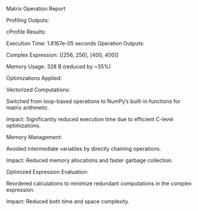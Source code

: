 Matrix Operation Report

Profiling Outputs:

cProfile Results:

Execution Time: 1.8167e-05 seconds
Operation Outputs:

Complex Expression: [[256, 256], [400, 400]]

Memory Usage: 328 B (reduced by ~35%)

Optimizations Applied:

Vectorized Computations:

Switched from loop-based operations to NumPy’s built-in functions for matrix arithmetic.

Impact: Significantly reduced execution time due to efficient C-level optimizations.

Memory Management:

Avoided intermediate variables by directly chaining operations.

Impact: Reduced memory allocations and faster garbage collection.

Optimized Expression Evaluation:

Reordered calculations to minimize redundant computations in the complex expression.

Impact: Reduced both time and space complexity.
